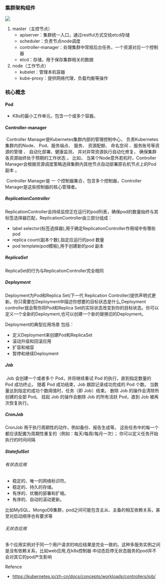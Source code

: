 ### 集群架构组件

<img src="C:\Users\zhou jielun\Desktop\k8s概念\k8s-架构.png"  />

1. master（主控节点）
   - apiserver：集群统一入口，通过restful方式交给etcd存储
   - scheduler：负责节点node调度
   - controller-manager：处理集群中常规后台任务，一个资源对应一个控制器
   - etcd：存储，用于保存集群相关的数据
2. node（工作节点）
   - kubelet：管理本机容器
   - kube-proxy：提供网络代理，负载均衡等操作

### 核心概念

#### Pod

- K8s的最小工作单元，包含一个或多个容器。

#### Controller-manager

​	Controller Manager是Kubernetes集群内部的管理控制中心， 负责Kubernetes集群内的Node、 Pod、服务端点、 服务、 资源配额、 命名空间 、服务账号等资源的管理 、 自动化部署、健康监测， 并对异常资源执行自动化修复， 确保集群各资源始终处于预期的工作状态 。 比如， 当某个Node意外若机时，Controller Manager会根据资源调度策略选择集群内其他节点自动部署原右机节点上的Pod副本 。

​	Controller Manager是 一 个控制器集合，包含多个控制器，Controller Manager是这些控制器的核心管理者。

##### ReplicationController

ReplicationController会持续监控正在运行的pod列表，确保pod的数量始终与其标签选择器匹配，ReplicationController由三部分组成：

- label selector(标签选择器),用于确定ReplicationController作用域中有哪些pod
- replica count(副本个数),指定应运行的pod 数量
- pod template(pod模板),用于创建新的pod 副本

##### ReplicaSet

ReplicaSet的行为与ReplicationController完全相同

##### Deployment

Deployment为Pod和Replica Set(下一代 Replication Controller)提供声明式更新。你只需要在Deployment中描述你想要的目标状态是什么,Deployment controller就会帮你将Pod和Replica Set的实际状态改变到你的目标状态。你可以定义一个全新的Deployment,也可以创建一个新的替换旧的Deployment。

Deployment的典型应用场景 包括：

- 定义Deployment来创建Pod和ReplicaSet
- 滚动升级和回滚应用
- 扩容和缩容
- 暂停和继续Deployment

##### Job

​	Job 会创建一个或者多个 Pod，并将继续重试 Pod 的执行，直到指定数量的 Pod 成功终止。 随着 Pod 成功结束，Job 跟踪记录成功完成的 Pod 个数。 当数量达到指定的成功个数阈值时，任务（即 Job）结束。 删除 Job 的操作会清除所创建的全部 Pod。 挂起 Job 的操作会删除 Job 的所有活跃 Pod，直到 Job 被再次恢复执行。

##### CronJob

CronJob 用于执行周期性的动作，例如备份、报告生成等。 这些任务中的每一个都应该配置为周期性重复的（例如：每天/每周/每月一次）； 你可以定义任务开始执行的时间间隔

##### StatefulSet

###### 有状态应用

- 稳定的、唯一的网络标识符。
- 稳定的、持久的存储。
- 有序的、优雅的部署和扩缩。
- 有序的、自动的滚动更新。

比如MySQL、MongoDB集群，pod之间可能包含主从、主备的相互依赖关系，甚至对启动顺序也有要求等

###### 无状态应用

​	多个应用实例对于同一个用户请求的响应结果是完全一致的。这种多服务实例之间是没有依赖关系，比如web应用,在k8s控制器 中动态启停无状态服务的pod并不会对其它的pod产生影响

Refence

- https://kubernetes.io/zh-cn/docs/concepts/workloads/controllers/job/
